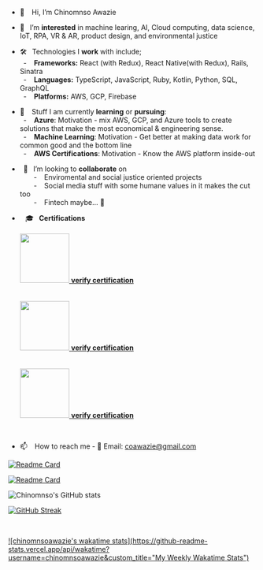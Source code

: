 - 👋 &ensp; Hi, I’m Chinomnso Awazie

- 👀 &ensp;I’m <strong>interested</strong> in machine learing, AI, Cloud computing, data science, IoT, RPA, VR & AR, product design, and environmental justice

- 🛠 &ensp;Technologies I <strong>work</strong> with include;<br/>
&ensp;- &ensp;  <strong>Frameworks:</strong> React (with Redux), React Native(with Redux), Rails, Sinatra<br/>
&ensp;- &ensp;  <strong>Languages:</strong> TypeScript, JavaScript, Ruby, Kotlin, Python, SQL, GraphQL <br/>
&ensp;- &ensp;  <strong>Platforms:</strong> AWS, GCP, Firebase <br/>

- 🌱 &ensp; Stuff I am currently <strong>learning</strong> or <strong>pursuing</strong>:<br/>
&ensp;- &ensp; <strong>Azure</strong>: Motivation - mix AWS, GCP, and Azure tools to create solutions that make the most economical & engineering sense.<br/>
&ensp;- &ensp; <strong>Machine Learning</strong>: Motivation - Get better at making data work for common good and the bottom line<br/>
&ensp;- &ensp; <strong>AWS Certifications</strong>: Motivation - Know the AWS platform inside-out

- &ensp;💞️ &ensp;I’m looking to <strong>collaborate</strong> on <br/>
&ensp;&ensp;&ensp;&ensp;- &ensp; Enviromental and social justice oriented projects<br/>
&ensp;&ensp;&ensp;&ensp;- &ensp; Social media stuff with some humane values in it makes the cut too<br/>
&ensp;&ensp;&ensp;&ensp;- &ensp; Fintech maybe... 🤔 <br/>

- &ensp; 🎓 &ensp;<strong>Certifications</strong> <br/> <br/>
<a href="https://www.credly.com/badges/d3bf7db7-9a41-4082-bab1-152ab9a5dfd2/public_url" target=blank> <img src="https://images.credly.com/size/340x340/images/68468004-5a85-4f3b-bc58-590773979486/AWS-CloudPractitioner-2020.png" width="100" height="100"> <strong>verify certification</strong></a><br/><br/><br/>
<a href="https://www.credly.com/badges/4d7cf330-97e0-4b68-909f-4213e946440a/public_url" target=blank> <img src="https://images.credly.com/size/340x340/images/4bc21d8b-4afe-4fbd-9a90-a9de8bf7b240/AWS-SolArchitect-Associate-2020.png" width="100" height="100"> <strong>verify certification</strong></a><br/><br/><br/>
<a href="https://www.credly.com/badges/464fc7bd-c6e5-46e0-9d24-f03c331d2562/public_url" target=blank> <img src="https://images.credly.com/size/340x340/images/598f6ac6-2dbd-4394-8ae4-943b2f4c43ea/AWS-Developer-Associate-2020.png" width="100" height="100"> <strong>verify certification</strong></a>
 <br/>


- 📫 &ensp; How to reach me - 📨 Email: coawazie@gmail.com


<div id="wrap">
 <div> </div>


</div>


[![Readme Card](https://github-readme-stats.vercel.app/api/pin/?username=chinomnsoawazie&repo=AfroPanTrack-frontend)](https://github.com/chinomnsoawazie/github-readme-stats)
<br/>

[![Readme Card](https://github-readme-stats.vercel.app/api/pin/?username=chinomnsoawazie&repo=AfroPanTrack-backend)](https://github.com/chinomnsoawazie/github-readme-stats)
<br/>

![Chinomnso's GitHub stats](https://github-readme-stats.vercel.app/api?username=chinomnsoawazie&count_private=true&show_icons=true&theme=tokyonight)
 <br/>

[![GitHub Streak](https://github-readme-streak-stats.herokuapp.com/?user=chinomnsoawazie&currStreakNum=2FD3EB&fire=pink&sideLabels=F00&theme=highcontrast)](https://git.io/streak-stats)

<br/>

[![chinomnsoawazie's wakatime stats](https://github-readme-stats.vercel.app/api/wakatime?username=chinomnsoawazie&custom_title="My Weekly Wakatime Stats")](https://github.com/chinomnsoawazie/github-readme-stats)


